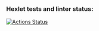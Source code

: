 ### Hexlet tests and linter status:
[![Actions Status](https://github.com/dariazem25/java-project-lvl1/workflows/hexlet-check/badge.svg)](https://github.com/dariazem25/java-project-lvl1/actions)
